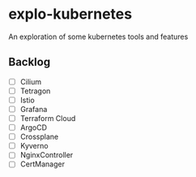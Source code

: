 # explo-kubernetes

An exploration of some kubernetes tools and features

## Backlog

- [ ] Cilium
- [ ] Tetragon
- [ ] Istio
- [ ] Grafana
- [ ] Terraform Cloud
- [ ] ArgoCD
- [ ] Crossplane
- [ ] Kyverno
- [ ] NginxController
- [ ] CertManager
